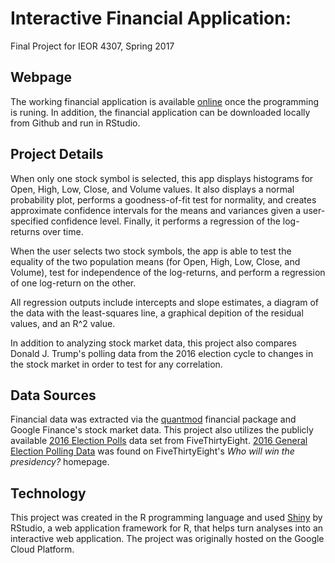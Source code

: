 
# Interactive Financial Application:
Final Project for IEOR 4307, Spring 2017

## Webpage
The working financial application is available [online](http://35.185.101.230:5050/) once the programming is runing. In addition, the financial application can be downloaded locally from Github and run in RStudio. 

## Project Details
When only one stock symbol is selected, this app displays histograms for Open, High, Low, Close, and Volume values. It also displays a normal probability plot, performs a goodness-of-fit test for normality, and creates approximate confidence intervals for the means and variances given a user-specified confidence level. Finally, it performs a regression of the log-returns over time.

When the user selects two stock symbols, the app is able to test the equality of the two population means (for Open, High, Low, Close, and Volume), test for independence of the log-returns, and perform a regression of one log-return on the other.

All regression outputs include intercepts and slope estimates, a diagram of the data with the least-squares line, a graphical depition of the residual values, and an R^2 value.

In addition to analyzing stock market data, this project also compares Donald J. Trump's polling data from the 2016 election cycle to changes in the stock market in order to test for any correlation. 

## Data Sources
Financial data was extracted via the [quantmod](http://www.quantmod.com/) financial package and Google Finance's stock market data. This project also utilizes the publicly available [2016 Election Polls](https://www.kaggle.com/fivethirtyeight/2016-election-polls) data set from FiveThirtyEight.  [2016 General Election Polling Data](https://projects.fivethirtyeight.com/2016-election-forecast/?ex_cid=rrpromo#plus) was found on FiveThirtyEight's *Who will win the presidency?* homepage. 

## Technology
This project was created in the R programming language and used [Shiny](https://shiny.rstudio.com/) by RStudio, a web application framework for R, that helps turn analyses into an interactive web application. The project was originally hosted on the Google Cloud Platform. 
